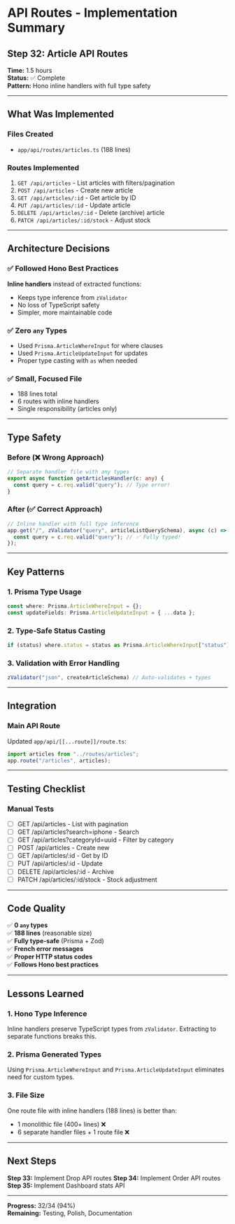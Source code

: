 # API Routes - Implementation Summary

## Step 32: Article API Routes

**Time:** 1.5 hours  
**Status:** ✅ Complete  
**Pattern:** Hono inline handlers with full type safety

---

## What Was Implemented

### Files Created
- `app/api/routes/articles.ts` (188 lines)

### Routes Implemented
1. `GET /api/articles` - List articles with filters/pagination
2. `POST /api/articles` - Create new article
3. `GET /api/articles/:id` - Get article by ID
4. `PUT /api/articles/:id` - Update article
5. `DELETE /api/articles/:id` - Delete (archive) article
6. `PATCH /api/articles/:id/stock` - Adjust stock

---

## Architecture Decisions

### ✅ Followed Hono Best Practices
**Inline handlers** instead of extracted functions:
- Keeps type inference from `zValidator`
- No loss of TypeScript safety
- Simpler, more maintainable code

### ✅ Zero `any` Types
- Used `Prisma.ArticleWhereInput` for where clauses
- Used `Prisma.ArticleUpdateInput` for updates
- Proper type casting with `as` when needed

### ✅ Small, Focused File
- 188 lines total
- 6 routes with inline handlers
- Single responsibility (articles only)

---

## Type Safety

### Before (❌ Wrong Approach)
```typescript
// Separate handler file with any types
export async function getArticlesHandler(c: any) {
  const query = c.req.valid("query"); // Type error!
}
```

### After (✅ Correct Approach)
```typescript
// Inline handler with full type inference
app.get("/", zValidator("query", articleListQuerySchema), async (c) => {
  const query = c.req.valid("query"); // ✅ Fully typed!
});
```

---

## Key Patterns

### 1. Prisma Type Usage
```typescript
const where: Prisma.ArticleWhereInput = {};
const updateFields: Prisma.ArticleUpdateInput = { ...data };
```

### 2. Type-Safe Status Casting
```typescript
if (status) where.status = status as Prisma.ArticleWhereInput["status"];
```

### 3. Validation with Error Handling
```typescript
zValidator("json", createArticleSchema) // Auto-validates + types
```

---

## Integration

### Main API Route
Updated `app/api/[[...route]]/route.ts`:
```typescript
import articles from "../routes/articles";
app.route("/articles", articles);
```

---

## Testing Checklist

### Manual Tests
- [ ] GET /api/articles - List with pagination
- [ ] GET /api/articles?search=iphone - Search
- [ ] GET /api/articles?categoryId=uuid - Filter by category
- [ ] POST /api/articles - Create new
- [ ] GET /api/articles/:id - Get by ID
- [ ] PUT /api/articles/:id - Update
- [ ] DELETE /api/articles/:id - Archive
- [ ] PATCH /api/articles/:id/stock - Stock adjustment

---

## Code Quality

✅ **0 `any` types**  
✅ **188 lines** (reasonable size)  
✅ **Fully type-safe** (Prisma + Zod)  
✅ **French error messages**  
✅ **Proper HTTP status codes**  
✅ **Follows Hono best practices**  

---

## Lessons Learned

### 1. Hono Type Inference
Inline handlers preserve TypeScript types from `zValidator`. Extracting to separate functions breaks this.

### 2. Prisma Generated Types
Using `Prisma.ArticleWhereInput` and `Prisma.ArticleUpdateInput` eliminates need for custom types.

### 3. File Size
One route file with inline handlers (188 lines) is better than:
- 1 monolithic file (400+ lines) ❌
- 6 separate handler files + 1 route file ❌

---

## Next Steps

**Step 33:** Implement Drop API routes
**Step 34:** Implement Order API routes
**Step 35:** Implement Dashboard stats API

---

**Progress:** 32/34 (94%)  
**Remaining:** Testing, Polish, Documentation
